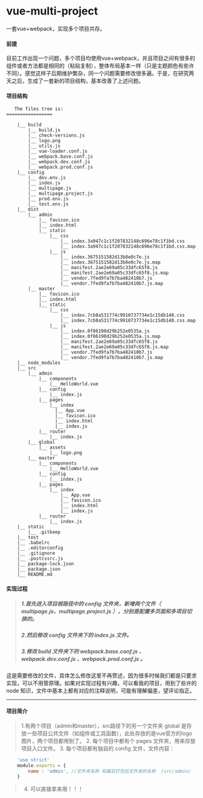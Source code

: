 # vue-multi-project
一套vue+webpack，实现多个项目共存。
#### 前提
目前工作出现一个问题，多个项目均使用vue+webpack，并且项目之间有很多的组件或者方法都是相同的（粘贴复制），整体布局基本一样（只是主题颜色有些许不同）。感觉这样子后期维护繁杂，同一个问题需要修改很多遍。于是，在研究两天之后，生成了一套新的项目结构，基本改善了上述问题。
#### 项目结构
``` 
   The files tree is:
=================
   
    |__ build
        |__ build.js
        |__ check-versions.js
        |__ logo.png
        |__ utils.js
        |__ vue-loader.conf.js
        |__ webpack.base.conf.js
        |__ webpack.dev.conf.js
        |__ webpack.prod.conf.js
    |__ config
        |__ dev.env.js
        |__ index.js
        |__ multipage.js
        |__ multipage.project.js
        |__ prod.env.js
        |__ test.env.js
    |__ dist
        |__ admin
            |__ favicon.ico
            |__ index.html
            |__ static
                |__ css
                    |__ index.3a947c1c1f207832148c696e78c1f1bd.css
                    |__ index.3a947c1c1f207832148c696e78c1f1bd.css.map
                |__ js
                    |__ index.3675151582d13b8e0c7e.js
                    |__ index.3675151582d13b8e0c7e.js.map
                    |__ manifest.2ae2e69a05c33dfc65f8.js
                    |__ manifest.2ae2e69a05c33dfc65f8.js.map
                    |__ vendor.7fed9fa7b7ba482410b7.js
                    |__ vendor.7fed9fa7b7ba482410b7.js.map
        |__ master
            |__ favicon.ico
            |__ index.html
            |__ static
                |__ css
                    |__ index.7cb8a531774c9910737734e1c15db140.css
                    |__ index.7cb8a531774c9910737734e1c15db140.css.map
                |__ js
                    |__ index.0f86190d29b252e0535a.js
                    |__ index.0f86190d29b252e0535a.js.map
                    |__ manifest.2ae2e69a05c33dfc65f8.js
                    |__ manifest.2ae2e69a05c33dfc65f8.js.map
                    |__ vendor.7fed9fa7b7ba482410b7.js
                    |__ vendor.7fed9fa7b7ba482410b7.js.map
    |__ node_modules
    |__ src
        |__ admin
            |__ components
                |__ HelloWorld.vue
            |__ config
                |__ index.js
            |__ pages
                |__ index
                  |__ App.vue
                  |__ favicon.ico
                  |__ index.html
                  |__ index.js
            |__ router
                |__ index.js
        |__ global
            |__ assets
                |__ logo.png
        |__ master
            |__ components
                |__ HelloWorld.vue
            |__ config
                |__ index.js
            |__ pages
                |__ index
                    |__ App.vue
                    |__ favicon.ico
                    |__ index.html
                    |__ index.js
            |__ router
                |__ index.js
    |__ static
        |__ .gitkeep
    |__ test
    |__ .babelrc
    |__ .editorconfig
    |__ .gitignore
    |__ .postcssrc.js
    |__ package-lock.json
    |__ package.json
    |__ README.md
```

#### 实现过程
> ##### 1.首先进入项目根路径中的 config 文件夹，新增两个文件（ multipage.js、multipage.project.js ），分别是配置多页面和多项目切换的。
> ##### 2.然后修改 config 文件夹下的 index.js 文件。
> ##### 3.修改 build 文件夹下的 webpack.base.conf.js 、webpack.dev.conf.js 、webpack.prod.conf.js 。

这是需要修改的文件，具体怎么修改这里不再赘述，因为很多时候我们都是只要求实现，可以不用管原理。如果对实现过程有兴趣，可以看我的项目，用到了些许的 node 知识，文件中基本上都有对应的注释说明，可能有理解偏差，望评论指正。

---

#### 项目简介
> 1.有两个项目（admin和master），src路径下的另一个文件夹 global 是存放一些项目公共文件（如组件或工具函数），此处存放的是vue官方的logo图片，两个项目都用到了。
> 2. 每个项目中都有个 pages 文件夹，用来存放项目入口文件。
> 3. 每个项目都有独自的 config 文件，文件内容：
``` javascript
	'use strict'
	module.exports = {
		name : 'admin',	//文件夹名称 和最后打包后文件夹的名称  /src/admin/
	}
```
> 4. 可以直接拿来用！！！
